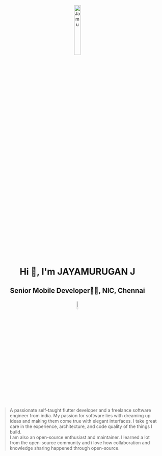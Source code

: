 <p align="center"><img alt="Jamu" src="https://lh3.googleusercontent.com/a-/AOh14GjSDcbh8k7ha16KO4fy51ar5E8ia57RBEzYqZ4x=s288-p-rw-no" width="20%" /></p>

<h1 align="center">Hi 👋, I'm JAYAMURUGAN J</h1>
<h2 align="center">Senior Mobile Developer👨‍💻, NIC, Chennai <p align="center"><a href="https://www.linkedin.com/in/jayamuruganj/" target="_blank"><img src="https://img.shields.io/badge/LinkedIn-blue" width="8%"></a> </p></h2>

> A passionate self-taught flutter developer and a freelance software engineer from india. My passion for software lies with dreaming up ideas and making them come true with elegant interfaces. I take great care in the experience, architecture, and code quality of the things I build. <br> I am also an open-source enthusiast and maintainer. I learned a lot from the open-source community and i love how collaboration and knowledge sharing happened through open-source.

